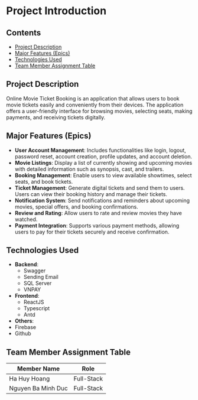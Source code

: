 # Project Introduction

## Contents
- [Project Description](#project-description)
- [Major Features (Epics)](#major-features-epics)
- [Technologies Used](#technologies-used)
- [Team Member Assignment Table](#team-member-assignment-table)

## Project Description
Online Movie Ticket Booking is an application that allows users to book movie tickets easily and conveniently from their devices. The application offers a user-friendly interface for browsing movies, selecting seats, making payments, and receiving tickets digitally.


## Major Features (Epics)
- **User Account Management**: Includes functionalities like login, logout, password reset, account creation, profile updates, and account deletion.
- **Movie Listings**: Display a list of currently showing and upcoming movies with detailed information such as synopsis, cast, and trailers.
- **Booking Management**: Enable users to view available showtimes, select seats, and book tickets.
- **Ticket Management**: Generate digital tickets and send them to users. Users can view their booking history and manage their tickets.
- **Notification System**: Send notifications and reminders about upcoming movies, special offers, and booking confirmations.
- **Review and Rating**: Allow users to rate and review movies they have watched.
- **Payment Integration**: Supports various payment methods, allowing users to pay for their tickets securely and receive confirmation.

## Technologies Used
- **Backend**:
  - Swagger
  - Sending Email
  - SQL Server
  - VNPAY
- **Frontend**:
  - ReactJS
  - Typescript
  - Antd
- **Others**:
- Firebase
- Github

## Team Member Assignment Table
| Member Name | Role |
|-------------|---------------|
| Ha Huy Hoang     | Full-Stack    |
| Nguyen Ba Minh Duc    | Full-Stack    |